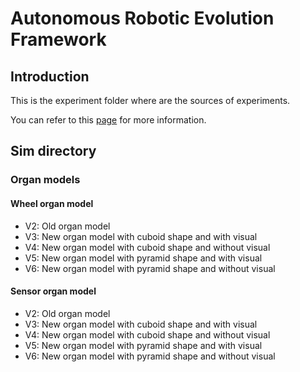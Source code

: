 # Autonomous Robotic Evolution Framework

## Introduction

This is the experiment folder where are the sources of experiments.

You can refer to this [page](https://bitbucket.org/autonomousroboticsevolution/evolutionary_robotics_framework/wiki/Defining%20an%20experiment%20within%20the%20ARE%20Framework) for more information.

## Sim directory

### Organ models

#### Wheel organ model

* V2: Old organ model
* V3: New organ model with cuboid shape and with visual
* V4: New organ model with cuboid shape and without visual
* V5: New organ model with pyramid shape and with visual
* V6: New organ model with pyramid shape and without visual

#### Sensor organ model

* V2: Old organ model
* V3: New organ model with cuboid shape and with visual
* V4: New organ model with cuboid shape and without visual
* V5: New organ model with pyramid shape and with visual
* V6: New organ model with pyramid shape and without visual